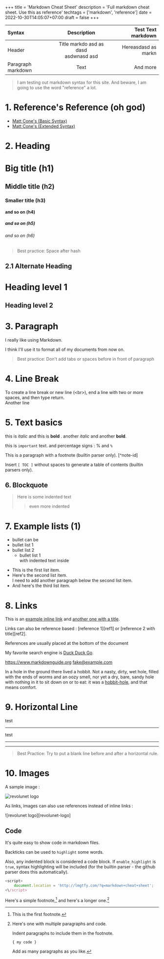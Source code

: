 +++
title = 'Markdown Cheat Sheet'
description = 'Full markdown cheat sheet. Use this as reference'
techtags = ['markdown', 'reference']
date = 2022-10-30T14:05:07+07:00
draft = false
+++

| Syntax      | Description | Test Text  markdown   |
| :---        |    :----:   |          ---: |
| Header      | Title markdo asd as  dasd <br>asdwnasd   asd     | Hereasdasd as markn|
| Paragraph markdown  | Text        | And more      |

> I am testing out markdown syntax for this site. And beware, I am going to use the word "reference" a lot.

# 1. Reference's Reference (oh god)

- [Matt Cone\'s (Basic Syntax)](https://www.markdownguide.org/basic-syntax/)
- [Matt Cone\'s (Extended Syntax)](https://www.markdownguide.org/extended-syntax//)

# 2. Heading

# Big title (h1)
## Middle title (h2)
### Smaller title (h3)
#### and so on (h4)
##### and so on (h5)
###### and so on (h6)

> Best practice: Space after hash

## 2.1 Alternate Heading

Heading level 1
===============

Heading level 2
---------------

# 3. Paragraph

I really like using Markdown.

I think I'll use it to format all of my documents from now on. 

> Best practice: Don't add tabs or spaces before in front of paragraph

# 4. Line Break

To create a line break or new line (\<br\>), end a line with two or more spaces, and then type return.  
Another line

# 5. Text basics

this is *italic* and this is **bold** .  another _italic_ and another __bold__. 

this is `important` text. and percentage signs : % and `%`

This is a paragraph with a footnote (builtin parser only). [^note-id]

Insert `[ TOC ]` without spaces to generate a table of contents (builtin parsers only).

## 6. Blockquote

> Here is some indented text
>> even more indented


# 7. Example lists (1)

- bullet can be
- bullet list 1
- bullet list 2
    * bullet list 1  
    with indented text inside

* This is the first list item.
* Here's the second list item.  
    I need to add another paragraph below the second list item.
* And here's the third list item.

# 8. Links

This is an [example inline link](http://lmgtfy.com/) and [another one with a title](http://lmgtfy.com/ "Hello, world").

Links can also be reference based : [reference 1][ref1] or [reference 2 with title][ref2].

References are usually placed at the bottom of the document

My favorite search engine is [Duck Duck Go](https://duckduckgo.com "The best search engine for privacy").

<https://www.markdownguide.org>
<fake@example.com>

In a hole in the ground there lived a hobbit. Not a nasty, dirty, wet hole, filled with the ends
of worms and an oozy smell, nor yet a dry, bare, sandy hole with nothing in it to sit down on or to
eat: it was a [hobbit-hole][1], and that means comfort.

[1]: <https://en.wikipedia.org/wiki/Hobbit#Lifestyle> "Hobbit lifestyles"


# 9. Horizontal Line

test

***

test

---

_________________

> Best Practice: Try to put a blank line before and after a horizontal rule. 

# 10. Images

A sample image :

![revolunet logo](http://www.revolunet.com/static/parisjs8/img/logo-revolunet-carre.jpg "revolunet logo")

As links, images can also use references instead of inline links :

![revolunet logo][revolunet-logo]


## Code

It's quite easy to show code in markdown files.

Backticks can be used to `highlight` some words.

Also, any indented block is considered a code block.  If `enable_highlight` is `true`, syntax highlighting will be included (for the builtin parser - the github parser does this automatically).

```javascript
<script>
    document.location = 'http://lmgtfy.com/?q=markdown+cheat+sheet';
<\/script>
```





Here's a simple footnote,[^1] and here's a longer one.[^bignote]

[^1]: This is the first footnote.

[^bignote]: Here's one with multiple paragraphs and code.

    Indent paragraphs to include them in the footnote.

    `{ my code }`

    Add as many paragraphs as you like.